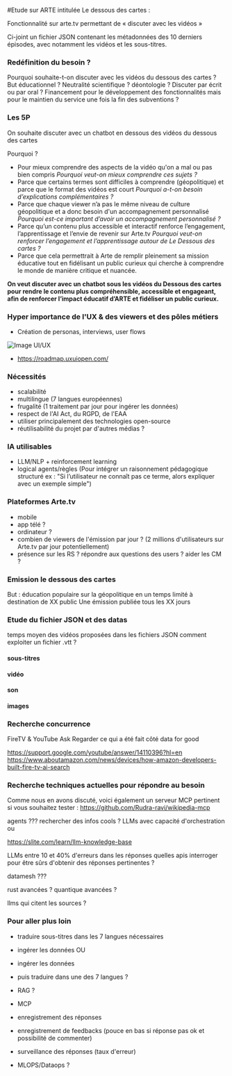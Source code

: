 #Etude sur ARTE intitulée Le dessous des cartes :

Fonctionnalité sur arte.tv permettant de « discuter avec les vidéos »

Ci-joint un fichier JSON contenant les métadonnées des 10 derniers épisodes, avec notamment les vidéos et les sous-titres.

### Redéfinition du besoin ?
Pourquoi souhaite-t-on discuter avec les vidéos du dessous des cartes ?
But éducationnel ? 
Neutralité scientifique ? déontologie ?
Discuter par écrit ou par oral ?
Financement pour le développement des fonctionnalités mais pour le maintien du service une fois la fin des subventions ? 

### Les 5P

On souhaite discuter avec un chatbot en dessous des vidéos du dessous des cartes

Pourquoi ?
- Pour mieux comprendre des aspects de la vidéo qu'on a mal ou pas bien compris 
*Pourquoi veut-on mieux comprendre ces sujets ?*
- Parce que certains termes sont difficiles à comprendre (géopolitique) et parce que le format des vidéos est court 
*Pourquoi a-t-on besoin d’explications complémentaires ?*
- Parce que chaque viewer n’a pas le même niveau de culture géopolitique et a donc besoin d'un accompagnement personnalisé
*Pourquoi est-ce important d’avoir un accompagnement personnalisé ?*
- Parce qu’un contenu plus accessible et interactif renforce l’engagement, l’apprentissage et l’envie de revenir sur Arte.tv
*Pourquoi veut-on renforcer l’engagement et l’apprentissage autour de Le Dessous des cartes ?*
- Parce que cela permettrait à Arte de remplir pleinement sa mission éducative tout en fidélisant un public curieux qui cherche à comprendre le monde de manière critique et nuancée.

**On veut discuter avec un chatbot sous les vidéos du Dessous des cartes pour rendre le contenu plus compréhensible, accessible et engageant, afin de renforcer l’impact éducatif d’ARTE et fidéliser un public curieux.**

### Hyper importance de l'UX & des viewers et des pôles métiers

- Création de personas, interviews, user flows

![Image UI/UX](./ressources/Capture%20d'écran%202025-07-09%20131909.png)
- https://roadmap.uxuiopen.com/

### Nécessités 

- scalabilité
- multilingue (7 langues européennes)
- frugalité (1 traitement par jour pour ingérer les données)
- respect de l'AI Act, du RGPD, de l'EAA
- utiliser principalement des technologies open-source
- réutilisabilité du projet par d'autres médias ?

### IA utilisables
- LLM/NLP + reinforcement learning 
- logical agents/règles (Pour intégrer un raisonnement pédagogique structuré ex : "Si l’utilisateur ne connaît pas ce terme, alors expliquer avec un exemple simple")

### Plateformes Arte.tv
- mobile
- app télé ?
- ordinateur ?
- combien de viewers de l'émission par jour ? (2 millions d'utilisateurs sur Arte.tv par jour potentiellement)
- présence sur les RS ? répondre aux questions des users ? aider les CM ?

### Emission le dessous des cartes 

But : éducation populaire sur la géopolitique en un temps limité à destination de XX public
Une émission publiée tous les XX jours

### Etude du fichier JSON et des datas

temps moyen des vidéos proposées dans les fichiers JSON
comment exploiter un fichier .vtt ? 

#### sous-titres
#### vidéo
#### son
#### images 

### Recherche concurrence

FireTV & YouTube Ask
Regarder ce qui a été fait côté data for good

https://support.google.com/youtube/answer/14110396?hl=en
https://www.aboutamazon.com/news/devices/how-amazon-developers-built-fire-tv-ai-search

### Recherche techniques actuelles pour répondre au besoin

Comme nous en avons discuté, voici également un serveur MCP pertinent si vous souhaitez tester :
https://github.com/Rudra-ravi/wikipedia-mcp

agents ??? rechercher des infos cools ?
LLMs avec capacité d'orchestration ou 

https://slite.com/learn/llm-knowledge-base 

LLMs entre 10 et 40% d'erreurs dans les réponses
quelles apis interroger pour être sûrs d'obtenir des réponses pertinentes ?

datamesh ???

rust avancées ? 
quantique avancées ? 

llms qui citent les sources ? 


### Pour aller plus loin

- traduire sous-titres dans les 7 langues nécessaires
- ingérer les données 
OU
- ingérer les données
- puis traduire dans une des 7 langues ? 

- RAG ?
- MCP 
- enregistrement des réponses
- enregistrement de feedbacks (pouce en bas si réponse pas ok et possibilité de commenter)
- surveillance des réponses (taux d'erreur)

- MLOPS/Dataops ?
